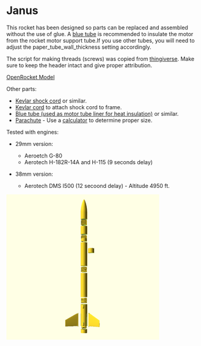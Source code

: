 # Janus

This rocket has been designed so parts can be replaced and assembled without the use of glue. A [blue tube](https://www.alwaysreadyrocketry.com/) is recommended to insulate the motor from the rocket motor support tube.If you use other tubes, you will need to adjust the paper_tube_wall_thickness setting accordingly.

The script for making threads (screws) was copied from [thingiverse](http://www.thingiverse.com/thing:900137). Make sure to keep the header intact and give proper attribution.

[OpenRocket Model](./OpenRocket-29mm.pdf)

Other parts:
* [Kevlar shock cord](https://the-rocketman.com/kevlar-nylon-shock-cords/) or similar.
* [Kevlar cord](https://www.amazon.com/gp/product/B00OVI9XE6/) to attach shock cord to frame.
* [Blue tube (used as motor tube liner for heat insulation)](https://www.alwaysreadyrocketry.com/) or similar.
* [Parachute](https://topflightrecoveryllc.homestead.com/page1.html) - Use a [calculator](https://www.rocketreviews.com/parachute-size-calculator.html) to determine proper size.

Tested with engines:

* 29mm version:
  * Aeroetch G-80
  * Aerotech H-182R-14A and H-115  (9 seconds delay)
  
* 38mm version:
  * Aerotech DMS I500 (12 secoond delay) - Altitude 4950 ft.

<img src="janus.png" width=400>






